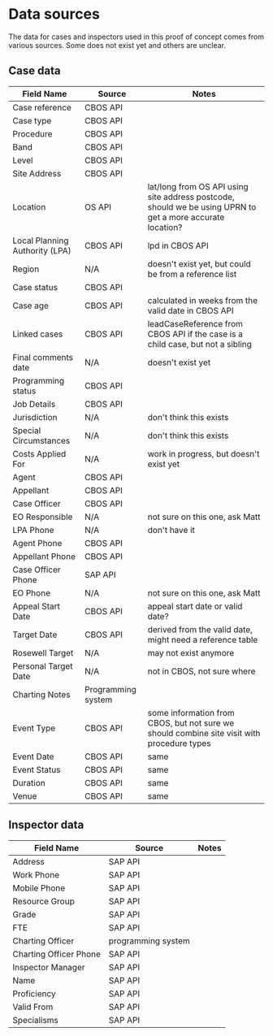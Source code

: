 # Data sources

The data for cases and inspectors used in this proof of concept comes from various sources. Some does not exist yet and others are unclear.

## Case data

| Field Name                     | Source             | Notes                                                                                                      |
| ------------------------------ | ------------------ | ---------------------------------------------------------------------------------------------------------- |
| Case reference                 | CBOS API           |                                                                                                            |
| Case type                      | CBOS API           |                                                                                                            |
| Procedure                      | CBOS API           |                                                                                                            |
| Band                           | CBOS API           |                                                                                                            |
| Level                          | CBOS API           |                                                                                                            |
| Site Address                   | CBOS API           |                                                                                                            |
| Location                       | OS API             | lat/long from OS API using site address postcode, should we be using UPRN to get a more accurate location? |
| Local Planning Authority (LPA) | CBOS API           | lpd in CBOS API                                                                                            |
| Region                         | N/A                | doesn't exist yet, but could be from a reference list                                                      |
| Case status                    | CBOS API           |                                                                                                            |
| Case age                       | CBOS API           | calculated in weeks from the valid date in CBOS API                                                        |
| Linked cases                   | CBOS API           | leadCaseReference from CBOS API if the case is a child case, but not a sibling                             |
| Final comments date            | N/A                | doesn't exist yet                                                                                          |
| Programming status             | CBOS API           |                                                                                                            |
| Job Details                    | CBOS API           |                                                                                                            |
| Jurisdiction                   | N/A                | don't think this exists                                                                                    |
| Special Circumstances          | N/A                | don't think this exists                                                                                    |
| Costs Applied For              | N/A                | work in progress, but doesn't exist yet                                                                    |
| Agent                          | CBOS API           |                                                                                                            |
| Appellant                      | CBOS API           |                                                                                                            |
| Case Officer                   | CBOS API           |                                                                                                            |
| EO Responsible                 | N/A                | not sure on this one, ask Matt                                                                             |
| LPA Phone                      | N/A                | don't have it                                                                                              |
| Agent Phone                    | CBOS API           |                                                                                                            |
| Appellant Phone                | CBOS API           |                                                                                                            |
| Case Officer Phone             | SAP API            |                                                                                                            |
| EO Phone                       | N/A                | not sure on this one, ask Matt                                                                             |
| Appeal Start Date              | CBOS API           | appeal start date or valid date?                                                                           |
| Target Date                    | CBOS API           | derived from the valid date, might need a reference table                                                  |
| Rosewell Target                | N/A                | may not exist anymore                                                                                      |
| Personal Target Date           | N/A                | not in CBOS, not sure where                                                                                |
| Charting Notes                 | Programming system |                                                                                                            |
| Event Type                     | CBOS API           | some information from CBOS, but not sure we should combine site visit with procedure types                 |
| Event Date                     | CBOS API           | same                                                                                                       |
| Event Status                   | CBOS API           | same                                                                                                       |
| Duration                       | CBOS API           | same                                                                                                       |
| Venue                          | CBOS API           | same                                                                                                       |

## Inspector data

| Field Name             | Source             | Notes |
| ---------------------- | ------------------ | ----- |
| Address                | SAP API            |       |
| Work Phone             | SAP API            |       |
| Mobile Phone           | SAP API            |       |
| Resource Group         | SAP API            |       |
| Grade                  | SAP API            |       |
| FTE                    | SAP API            |       |
| Charting Officer       | programming system |       |
| Charting Officer Phone | SAP API            |       |
| Inspector Manager      | SAP API            |       |
| Name                   | SAP API            |       |
| Proficiency            | SAP API            |       |
| Valid From             | SAP API            |       |
| Specialisms            | SAP API            |       |
